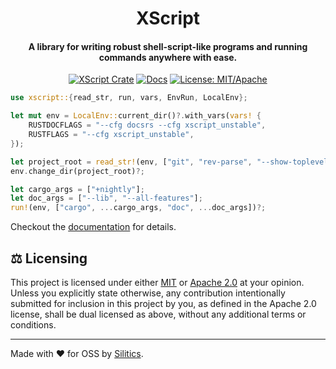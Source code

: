<h1 align="center">
  XScript
</h1>
<h4 align="center">
  A library for writing robust shell-script-like programs and running commands anywhere with ease.
</h4>
<p align="center">
  <a href="https://crates.io/crates/xscript"><img alt="XScript Crate" src="https://img.shields.io/crates/v/xscript"></a>
  <a href="https://docs.rs/xscript/latest/xscript/"><img alt="Docs" src="https://img.shields.io/static/v1?label=docs&message=docs.rs&color=blue"></a>
  <a href="https://crates.io/crates/xscript"><img alt="License: MIT/Apache" src="https://img.shields.io/crates/l/xscript"></a>
</p>

```rust
use xscript::{read_str, run, vars, EnvRun, LocalEnv};

let mut env = LocalEnv::current_dir()?.with_vars(vars! {
    RUSTDOCFLAGS = "--cfg docsrs --cfg xscript_unstable",
    RUSTFLAGS = "--cfg xscript_unstable",
});

let project_root = read_str!(env, ["git", "rev-parse", "--show-toplevel"])?;
env.change_dir(project_root)?;

let cargo_args = ["+nightly"];
let doc_args = ["--lib", "--all-features"];
run!(env, ["cargo", ...cargo_args, "doc", ...doc_args])?;
```

Checkout the [documentation](https://docs.rs/xscript/latest/xscript/) for details.

## ⚖️ Licensing

This project is licensed under either [MIT](LICENSE-MIT) or [Apache 2.0](LICENSE-APACHE) at your opinion. Unless you explicitly state otherwise, any contribution intentionally submitted for inclusion in this project by you, as defined in the Apache 2.0 license, shall be dual licensed as above, without any additional terms or conditions.

---

Made with ❤️ for OSS by [Silitics](https://www.silitics.com).
